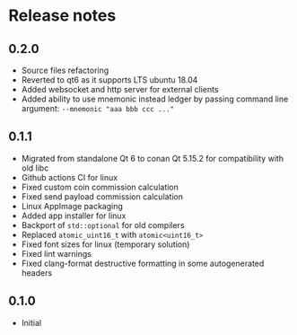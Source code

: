 # Release notes

## 0.2.0

- Source files refactoring
- Reverted to qt6 as it supports LTS ubuntu 18.04
- Added websocket and http server for external clients
- Added ability to use mnemonic instead ledger by passing command line argument: `--mnemonic "aaa bbb ccc ..."`

## 0.1.1

- Migrated from standalone Qt 6 to conan Qt 5.15.2 for compatibility with old libc
- Github actions CI for linux
- Fixed custom coin commission calculation
- Fixed send payload commission calculation
- Linux AppImage packaging
- Added app installer for linux
- Backport of `std::optional` for old compilers
- Replaced `atomic_uint16_t` with `atomic<uint16_t>`
- Fixed font sizes for linux (temporary solution)
- Fixed lint warnings
- Fixed clang-format destructive formatting in some autogenerated headers

## 0.1.0

- Initial